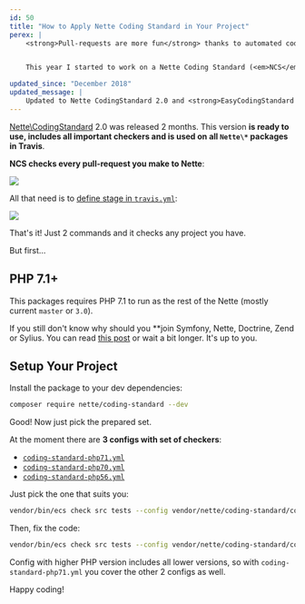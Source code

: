 ```yaml
---
id: 50
title: "How to Apply Nette Coding Standard in Your Project"
perex: |
    <strong>Pull-requests are more fun</strong> thanks to automated coding standard. You don't have explain where to put space or bracket. You <strong>can talk about architecture or meaning of the code</strong> instead. Moreover in open-source. <strong>I wanted to make this possible in Nette</strong>, but Coding Standards could be found only in <a href="https://nette.org/en/coding-standard">documentation</a>.


    This year I started to work on a Nette Coding Standard (<em>NCS</em>) that you can put to CLI. And you'll <strong>be able set it up in in your project</strong> yourself today.

updated_since: "December 2018"
updated_message: |
    Updated to Nette CodingStandard 2.0 and <strong>EasyCodingStandard 5</strong>.
---
```


[Nette\CodingStandard](https://github.com/nette/coding-standard) 2.0 was released 2 months. This version **is ready to use, includes all important checkers and is used on all `Nette\*` packages in Travis**.

**NCS checks every pull-request you make to Nette**:

<div>
    <a href="https://travis-ci.org/nette/application/jobs/261987910#L349">
        <img src="/assets/images/posts/2017/nette-coding-standard/travis-check.png" class="img-thumbnail">
    </a>
</div>


All that need is to [define stage in `travis.yml`](https://github.com/nette/application/blob/2f545e64fc4bfc941d7e48a95e3faca7c468ac35/.travis.yml#L31-L41):

<div>
    <img src="/assets/images/posts/2017/nette-coding-standard/travis-setup.png" class="img-thumbnail">
</div>

That's it! Just 2 commands and it checks any project you have.

But first...


## PHP 7.1+

This packages requires PHP 7.1 to run as the rest of the Nette (mostly current `master` or `3.0`).

If you still don't know why should you **join Symfony, Nette, Doctrine, Zend or Sylius. You can read [this post](/blog/2017/06/05/go-php-71/#why-go-right-to-php-7-1) or wait a bit longer. It's up to you.

## Setup Your Project

Install the package to your dev dependencies:

```bash
composer require nette/coding-standard --dev
```

Good! Now just pick the prepared set.

At the moment there are **3 configs with set of checkers**:

- [`coding-standard-php71.yml`](https://github.com/nette/coding-standard/blob/master/coding-standard-php71.yml)
- [`coding-standard-php70.yml`](https://github.com/nette/coding-standard/blob/master/coding-standard-php70.yml)
- [`coding-standard-php56.yml`](https://github.com/nette/coding-standard/blob/master/coding-standard-php56.yml)

Just pick the one that suits you:

```bash
vendor/bin/ecs check src tests --config vendor/nette/coding-standard/coding-standard-php71.yml
```

Then, fix the code:

```bash
vendor/bin/ecs check src tests --config vendor/nette/coding-standard/coding-standard-php71.yml --fix
```

Config with higher PHP version includes all lower versions, so with `coding-standard-php71.yml` you cover the other 2 configs as well.

Happy coding!
